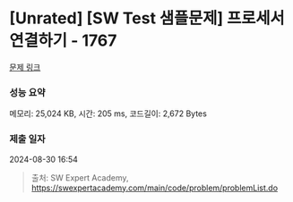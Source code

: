 # [Unrated] [SW Test 샘플문제] 프로세서 연결하기 - 1767 

[문제 링크](https://swexpertacademy.com/main/code/problem/problemDetail.do?contestProbId=AV4suNtaXFEDFAUf) 

### 성능 요약

메모리: 25,024 KB, 시간: 205 ms, 코드길이: 2,672 Bytes

### 제출 일자

2024-08-30 16:54



> 출처: SW Expert Academy, https://swexpertacademy.com/main/code/problem/problemList.do